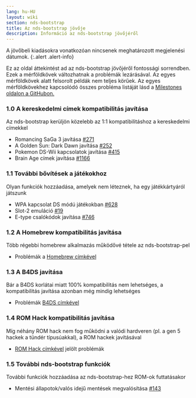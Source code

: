 ```yaml
---
lang: hu-HU
layout: wiki
section: nds-bootstrap
title: Az nds-bootstrap jövője
description: Információ az nds-bootstrap jövőjéről
---
```


A jövőbeli kiadásokra vonatkozóan nincsenek meghatározott megjelenési dátumok.
{:.alert .alert-info}

Ez az oldal áttekintést ad az nds-bootstrap jövőjéről fontossági sorrendben. Ezek a mérföldkövek változhatnak a problémák lezárásával. Az egyes mérföldkövek alatt felsorolt példák nem teljes körűek. Az egyes mérföldkövekhez kapcsolódó összes probléma listáját lásd a [Milestones oldalon a GitHubon.](https://github.com/DS-Homebrew/nds-bootstrap/milestones)

### 1.0 A kereskedelmi címek kompatibilitás javítása
Az nds-bootstrap kerüljön közelebb az 1:1 kompatibilitáshoz a kereskedelmi címekkel
- Romancing SaGa 3 javítása [#271](https://github.com/DS-Homebrew/nds-bootstrap/issues/271)
- A Golden Sun: Dark Dawn javítása [#252](https://github.com/DS-Homebrew/nds-bootstrap/issues/252)
- Pokemon DS-Wii kapcsolatok javítása [#415](https://github.com/DS-Homebrew/nds-bootstrap/issues/415)
- Brain Age címek javítása [#1166](https://github.com/DS-Homebrew/nds-bootstrap/issues/1166)

### 1.1 További bővítések a játékokhoz
Olyan funkciók hozzáadása, amelyek nem léteznek, ha egy játékkártyáról játszunk
- WPA kapcsolat DS módú játékokban [#628](https://github.com/DS-Homebrew/nds-bootstrap/issues/628)
- Slot-2 emuláció [#19](https://github.com/DS-Homebrew/nds-bootstrap/issues/19)
- E-type csalókódok javítása [#746](https://github.com/DS-Homebrew/nds-bootstrap/issues/746)

### 1.2 A Homebrew kompatibilitás javítása
Több régebbi homebrew alkalmazás működővé tétele az nds-bootstrap-pel
- Problémák a [Homebrew címkével](https://github.com/DS-Homebrew/nds-bootstrap/labels/Homebrew)

### 1.3 A B4DS javítása
Bár a B4DS korlátai miatt 100% kompatibilitás nem lehetséges, a kompatibilitás javítása azonban még mindig lehetséges
- Problémák [B4DS címkével](https://github.com/DS-Homebrew/nds-bootstrap/labels/B4DS)

### 1.4 ROM Hack kompatibilitás javítása
Míg néhány ROM hack nem fog működni a valódi hardveren (pl. a gen 5 hackek a tündér típusúakkal), a ROM hackek javításával
- [ROM Hack címkével](https://github.com/DS-Homebrew/nds-bootstrap/issues?q=is%3Aopen+is%3Aissue+label%3A%22ROM+Hack%22) jelölt problémák

### 1.5 További nds-bootstrap funkciók
További funkciók hozzáadása az nds-bootstrap-hez ROM-ok futtatásakor
- Mentési állapotok/valós idejű mentések megvalósítása [#143](https://github.com/DS-Homebrew/nds-bootstrap/issues/143)
